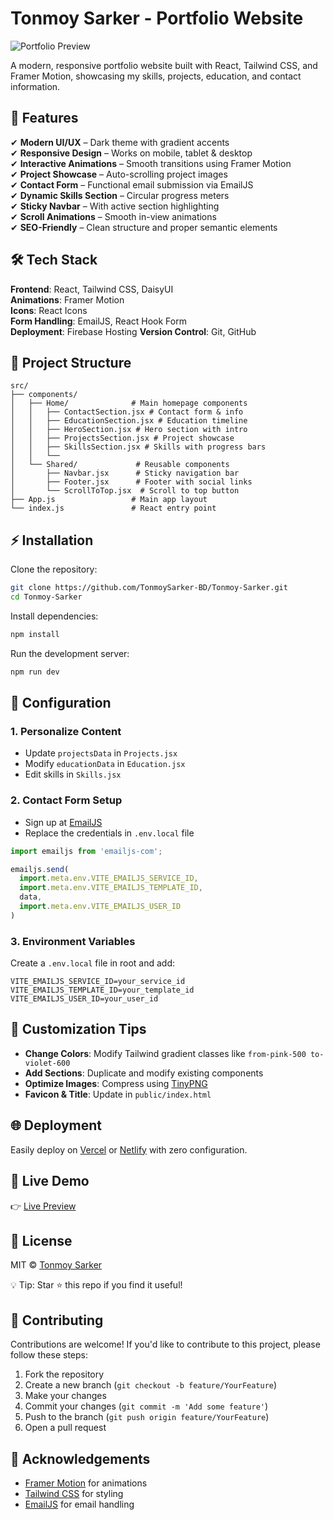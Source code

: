 
# Tonmoy Sarker - Portfolio Website

![Portfolio Preview](https://i.postimg.cc/8zQJvW1k/portfolio-preview.png)

A modern, responsive portfolio website built with React, Tailwind CSS, and Framer Motion, showcasing my skills, projects, education, and contact information.

## 🚀 Features

✔ **Modern UI/UX** – Dark theme with gradient accents  
✔ **Responsive Design** – Works on mobile, tablet & desktop  
✔ **Interactive Animations** – Smooth transitions using Framer Motion  
✔ **Project Showcase** – Auto-scrolling project images  
✔ **Contact Form** – Functional email submission via EmailJS  
✔ **Dynamic Skills Section** – Circular progress meters  
✔ **Sticky Navbar** – With active section highlighting  
✔ **Scroll Animations** – Smooth in-view animations  
✔ **SEO-Friendly** – Clean structure and proper semantic elements

## 🛠 Tech Stack

**Frontend**: React, Tailwind CSS, DaisyUI  
**Animations**: Framer Motion  
**Icons**: React Icons  
**Form Handling**: EmailJS, React Hook Form  
**Deployment**: Firebase Hosting 
**Version Control**: Git, GitHub

## 📂 Project Structure

```
src/
├── components/
│   ├── Home/              # Main homepage components
│   │   ├── ContactSection.jsx # Contact form & info
│   │   ├── EducationSection.jsx # Education timeline
│   │   ├── HeroSection.jsx # Hero section with intro
│   │   ├── ProjectsSection.jsx # Project showcase
│   │   ├── SkillsSection.jsx # Skills with progress bars
│   │   └── 
│   └── Shared/             # Reusable components
│       ├── Navbar.jsx      # Sticky navigation bar
│       ├── Footer.jsx      # Footer with social links
│       └── ScrollToTop.jsx  # Scroll to top button
├── App.js                 # Main app layout
└── index.js               # React entry point
```

## ⚡ Installation

Clone the repository:

```bash
git clone https://github.com/TonmoySarker-BD/Tonmoy-Sarker.git
cd Tonmoy-Sarker
```

Install dependencies:

```bash
npm install
```

Run the development server:

```bash
npm run dev
```

## 🔧 Configuration

### 1. Personalize Content

- Update `projectsData` in `Projects.jsx`
- Modify `educationData` in `Education.jsx`
- Edit skills in `Skills.jsx`

### 2. Contact Form Setup

- Sign up at [EmailJS](https://www.emailjs.com/)
- Replace the credentials in `.env.local` file

```javascript
import emailjs from 'emailjs-com';

emailjs.send(
  import.meta.env.VITE_EMAILJS_SERVICE_ID,
  import.meta.env.VITE_EMAILJS_TEMPLATE_ID,
  data,
  import.meta.env.VITE_EMAILJS_USER_ID
)
```

### 3. Environment Variables

Create a `.env.local` file in root and add:

```env
VITE_EMAILJS_SERVICE_ID=your_service_id
VITE_EMAILJS_TEMPLATE_ID=your_template_id
VITE_EMAILJS_USER_ID=your_user_id
```

## 🎨 Customization Tips

- **Change Colors**: Modify Tailwind gradient classes like `from-pink-500 to-violet-600`
- **Add Sections**: Duplicate and modify existing components
- **Optimize Images**: Compress using [TinyPNG](https://tinypng.com/)
- **Favicon & Title**: Update in `public/index.html`

## 🌐 Deployment

Easily deploy on [Vercel](https://vercel.com/) or [Netlify](https://netlify.com/) with zero configuration.

## 🔗 Live Demo

👉 [Live Preview](https://tonmoysarker.com)


## 📄 License

MIT © [Tonmoy Sarker](https://github.com/TonmoySarker-BD)

💡 Tip: Star ⭐ this repo if you find it useful!
## 🤝 Contributing

Contributions are welcome! If you'd like to contribute to this project, please follow these steps:

1. Fork the repository
2. Create a new branch (`git checkout -b feature/YourFeature`)
3. Make your changes
4. Commit your changes (`git commit -m 'Add some feature'`)
5. Push to the branch (`git push origin feature/YourFeature`)
6. Open a pull request

## 🙏 Acknowledgements

- [Framer Motion](https://www.framer.com/motion/) for animations
- [Tailwind CSS](https://tailwindcss.com/) for styling
- [EmailJS](https://www.emailjs.com/) for email handling